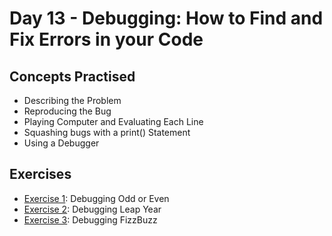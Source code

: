 # Day 13 - Debugging: How to Find and Fix Errors in your Code
## Concepts Practised
- Describing the Problem
- Reproducing the Bug
- Playing Computer and Evaluating Each Line
- Squashing bugs with a print() Statement
- Using a Debugger
## Exercises
- [Exercise 1](): Debugging Odd or Even
- [Exercise 2](https://github.com/Adrian-Kohan/Python-100-Days-of-Code/tree/main/Day13/Debugging%20Leap%20Year): Debugging Leap Year
- [Exercise 3](https://github.com/Adrian-Kohan/Python-100-Days-of-Code/tree/main/Day13/Debugging%20FizzBuzz): Debugging FizzBuzz
